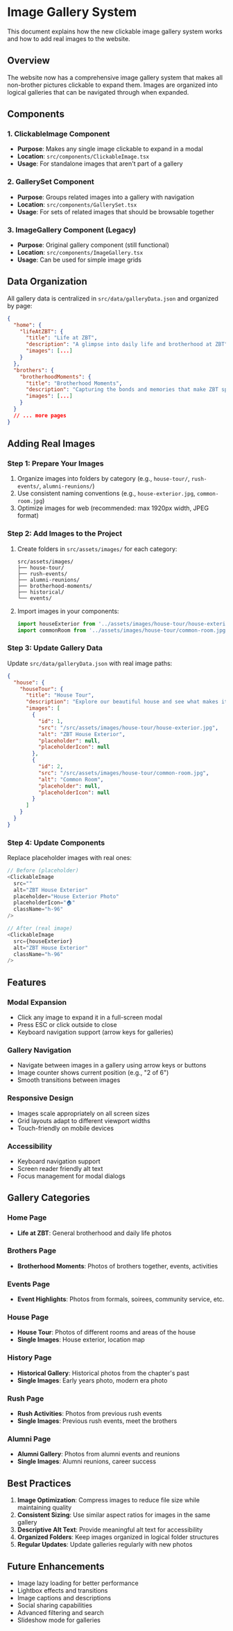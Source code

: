 # Image Gallery System

This document explains how the new clickable image gallery system works and how to add real images to the website.

## Overview

The website now has a comprehensive image gallery system that makes all non-brother pictures clickable to expand them. Images are organized into logical galleries that can be navigated through when expanded.

## Components

### 1. ClickableImage Component
- **Purpose**: Makes any single image clickable to expand in a modal
- **Location**: `src/components/ClickableImage.tsx`
- **Usage**: For standalone images that aren't part of a gallery

### 2. GallerySet Component
- **Purpose**: Groups related images into a gallery with navigation
- **Location**: `src/components/GallerySet.tsx`
- **Usage**: For sets of related images that should be browsable together

### 3. ImageGallery Component (Legacy)
- **Purpose**: Original gallery component (still functional)
- **Location**: `src/components/ImageGallery.tsx`
- **Usage**: Can be used for simple image grids

## Data Organization

All gallery data is centralized in `src/data/galleryData.json` and organized by page:

```json
{
  "home": {
    "lifeAtZBT": {
      "title": "Life at ZBT",
      "description": "A glimpse into daily life and brotherhood at ZBT",
      "images": [...]
    }
  },
  "brothers": {
    "brotherhoodMoments": {
      "title": "Brotherhood Moments",
      "description": "Capturing the bonds and memories that make ZBT special",
      "images": [...]
    }
  }
  // ... more pages
}
```

## Adding Real Images

### Step 1: Prepare Your Images
1. Organize images into folders by category (e.g., `house-tour/`, `rush-events/`, `alumni-reunions/`)
2. Use consistent naming conventions (e.g., `house-exterior.jpg`, `common-room.jpg`)
3. Optimize images for web (recommended: max 1920px width, JPEG format)

### Step 2: Add Images to the Project
1. Create folders in `src/assets/images/` for each category:
   ```
   src/assets/images/
   ├── house-tour/
   ├── rush-events/
   ├── alumni-reunions/
   ├── brotherhood-moments/
   ├── historical/
   └── events/
   ```

2. Import images in your components:
   ```typescript
   import houseExterior from '../assets/images/house-tour/house-exterior.jpg'
   import commonRoom from '../assets/images/house-tour/common-room.jpg'
   ```

### Step 3: Update Gallery Data
Update `src/data/galleryData.json` with real image paths:

```json
{
  "house": {
    "houseTour": {
      "title": "House Tour",
      "description": "Explore our beautiful house and see what makes it special",
      "images": [
        { 
          "id": 1, 
          "src": "/src/assets/images/house-tour/house-exterior.jpg", 
          "alt": "ZBT House Exterior",
          "placeholder": null,
          "placeholderIcon": null
        },
        { 
          "id": 2, 
          "src": "/src/assets/images/house-tour/common-room.jpg", 
          "alt": "Common Room",
          "placeholder": null,
          "placeholderIcon": null
        }
      ]
    }
  }
}
```

### Step 4: Update Components
Replace placeholder images with real ones:

```typescript
// Before (placeholder)
<ClickableImage
  src=""
  alt="ZBT House Exterior"
  placeholder="House Exterior Photo"
  placeholderIcon="🏠"
  className="h-96"
/>

// After (real image)
<ClickableImage
  src={houseExterior}
  alt="ZBT House Exterior"
  className="h-96"
/>
```

## Features

### Modal Expansion
- Click any image to expand it in a full-screen modal
- Press ESC or click outside to close
- Keyboard navigation support (arrow keys for galleries)

### Gallery Navigation
- Navigate between images in a gallery using arrow keys or buttons
- Image counter shows current position (e.g., "2 of 6")
- Smooth transitions between images

### Responsive Design
- Images scale appropriately on all screen sizes
- Grid layouts adapt to different viewport widths
- Touch-friendly on mobile devices

### Accessibility
- Keyboard navigation support
- Screen reader friendly alt text
- Focus management for modal dialogs

## Gallery Categories

### Home Page
- **Life at ZBT**: General brotherhood and daily life photos

### Brothers Page
- **Brotherhood Moments**: Photos of brothers together, events, activities

### Events Page
- **Event Highlights**: Photos from formals, soirees, community service, etc.

### House Page
- **House Tour**: Photos of different rooms and areas of the house
- **Single Images**: House exterior, location map

### History Page
- **Historical Gallery**: Historical photos from the chapter's past
- **Single Images**: Early years photo, modern era photo

### Rush Page
- **Rush Activities**: Photos from previous rush events
- **Single Images**: Previous rush events, meet the brothers

### Alumni Page
- **Alumni Gallery**: Photos from alumni events and reunions
- **Single Images**: Alumni reunions, career success

## Best Practices

1. **Image Optimization**: Compress images to reduce file size while maintaining quality
2. **Consistent Sizing**: Use similar aspect ratios for images in the same gallery
3. **Descriptive Alt Text**: Provide meaningful alt text for accessibility
4. **Organized Folders**: Keep images organized in logical folder structures
5. **Regular Updates**: Update galleries regularly with new photos

## Future Enhancements

- Image lazy loading for better performance
- Lightbox effects and transitions
- Image captions and descriptions
- Social sharing capabilities
- Advanced filtering and search
- Slideshow mode for galleries 